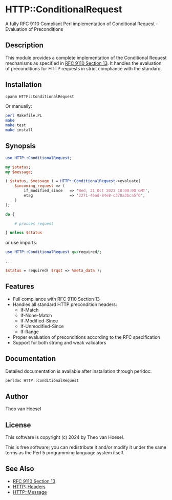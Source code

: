 # HTTP::ConditionalRequest

A fully RFC 9110 Compliant Perl implementation of Conditional Request - Evaluation of Preconditions

## Description

This module provides a complete implementation of the Conditional Request mechanisms as specified in [RFC 9110 Section 13](https://www.rfc-editor.org/rfc/rfc9110.html#name-conditional-requests). It handles the evaluation of preconditions for HTTP requests in strict compliance with the standard.

## Installation

```bash
cpanm HTTP::ConditionalRequest
```

Or manually:

```bash
perl Makefile.PL
make
make test
make install
```

## Synopsis

```perl
use HTTP::ConditionalRequest;

my $status;
my $message;

( $status, $message ) = HTTP::ConditionalRequest->evaluate(
    $incoming_request => (
        if_modified_since   => 'Wed, 21 Oct 2023 10:00:00 GMT',
        etag                => '2271-46ad-84e8-c370a3bca5f0',
    )
);

do {

    # procces request

} unless $status

```

or use imports:

```perl
use HTTP::ConditionalRequest qw/required/;

...

$status = required( $rqst => %meta_data );

```

## Features

- Full compliance with RFC 9110 Section 13
- Handles all standard HTTP precondition headers:
  - If-Match
  - If-None-Match
  - If-Modified-Since
  - If-Unmodified-Since
  - If-Range
- Proper evaluation of preconditions according to the RFC specification
- Support for both strong and weak validators

## Documentation

Detailed documentation is available after installation through perldoc:

```bash
perldoc HTTP::ConditionalRequest
```

## Author

Theo van Hoesel

## License

This software is copyright (c) 2024 by Theo van Hoesel.

This is free software; you can redistribute it and/or modify it under the same terms as the Perl 5 programming language system itself.

## See Also

- [RFC 9110 Section 13](https://www.rfc-editor.org/rfc/rfc9110.html#name-conditional-requests)
- [HTTP::Headers](https://metacpan.org/pod/HTTP::Headers)
- [HTTP::Message](https://metacpan.org/pod/HTTP::Message) 